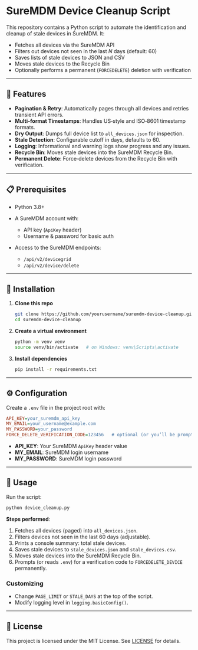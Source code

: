# SureMDM Device Cleanup Script

This repository contains a Python script to automate the identification and cleanup of stale devices in SureMDM. It:

* Fetches all devices via the SureMDM API
* Filters out devices not seen in the last *N* days (default: 60)
* Saves lists of stale devices to JSON and CSV
* Moves stale devices to the Recycle Bin
* Optionally performs a permanent (`FORCEDELETE`) deletion with verification

---

## 🚀 Features

* **Pagination & Retry**: Automatically pages through all devices and retries transient API errors.
* **Multi-format Timestamps**: Handles US‐style and ISO‐8601 timestamp formats.
* **Dry Output**: Dumps full device list to `all_devices.json` for inspection.
* **Stale Detection**: Configurable cutoff in days, defaults to 60.
* **Logging**: Informational and warning logs show progress and any issues.
* **Recycle Bin**: Moves stale devices into the SureMDM Recycle Bin.
* **Permanent Delete**: Force‐delete devices from the Recycle Bin with verification.

---

## 📋 Prerequisites

* Python 3.8+
* A SureMDM account with:

  * API key (`ApiKey` header)
  * Username & password for basic auth
* Access to the SureMDM endpoints:

  * `/api/v2/devicegrid`
  * `/api/v2/device/delete`

---

## 🔧 Installation

1. **Clone this repo**

   ```bash
   git clone https://github.com/yourusername/suremdm-device-cleanup.git
   cd suremdm-device-cleanup
   ```

2. **Create a virtual environment**

   ```bash
   python -m venv venv
   source venv/bin/activate   # on Windows: venv\Scripts\activate
   ```

3. **Install dependencies**

   ```bash
   pip install -r requirements.txt
   ```

---

## ⚙️ Configuration

Create a `.env` file in the project root with:

```ini
API_KEY=your_suremdm_api_key
MY_EMAIL=your_username@example.com
MY_PASSWORD=your_password
FORCE_DELETE_VERIFICATION_CODE=123456   # optional (or you’ll be prompted)
```

* **API\_KEY**: Your SureMDM `ApiKey` header value
* **MY\_EMAIL**: SureMDM login username
* **MY\_PASSWORD**: SureMDM login password

---

## 🚀 Usage

Run the script:

```bash
python device_cleanup.py
```

**Steps performed**:

1. Fetches all devices (paged) into `all_devices.json`.
2. Filters devices not seen in the last 60 days (adjustable).
3. Prints a console summary: total stale devices.
4. Saves stale devices to `stale_devices.json` and `stale_devices.csv`.
5. Moves stale devices into the SureMDM Recycle Bin.
6. Prompts (or reads `.env`) for a verification code to `FORCEDELETE_DEVICE` permanently.

### Customizing

* Change `PAGE_LIMIT` or `STALE_DAYS` at the top of the script.
* Modify logging level in `logging.basicConfig()`.

---

## 📄 License

This project is licensed under the MIT License. See [LICENSE](LICENSE) for details.
